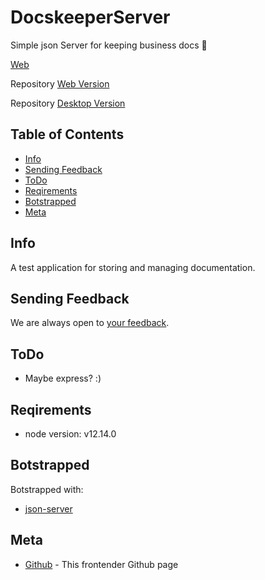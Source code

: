 # DocskeeperServer
Simple json Server for keeping business docs :office:

[Web](https://barklim.github.io/DocskeeperWeb/)

Repository [Web Version](https://github.com/Barklim/DocskeeperWeb)

Repository [Desktop Version](https://github.com/Barklim/Docskeeper)

## Table of Contents

- [Info](#info)
- [Sending Feedback](#sending-Feedback)
- [ToDo](#todo)
- [Reqirements](#reqirements)
- [Botstrapped](#botstrapped)
- [Meta](#Meta)

## Info

A test application for storing and managing documentation.

## Sending Feedback

We are always open to [your feedback](https://github.com/Barklim/DocskeeperServer/issues).

## ToDo

- Maybe express? :)

## Reqirements

- node version: v12.14.0

## Botstrapped

Botstrapped with:
- [json-server](https://github.com/typicode/json-server#deployment)

## Meta

- [Github](https://github.com/Barklim) - This frontender Github page